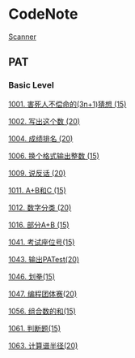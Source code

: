 # CodeNote
[Scanner](https://github.com/Chinver/CodeNote/blob/master/PAT/Scanner.md)

## PAT
### Basic Level
[1001. 害死人不偿命的(3n+1)猜想 (15)](https://github.com/Chinver/CodeNote/blob/master/PAT/Basic%20Level/1001.%20%E5%AE%B3%E6%AD%BB%E4%BA%BA%E4%B8%8D%E5%81%BF%E5%91%BD%E7%9A%84(3n%2B1)%E7%8C%9C%E6%83%B3%20(15).md) 

[1002. 写出这个数 (20)](https://github.com/Chinver/CodeNote/blob/master/PAT/Basic%20Level/1002.%20%E5%86%99%E5%87%BA%E8%BF%99%E4%B8%AA%E6%95%B0%20(20).md) 

[1004. 成绩排名 (20)](https://github.com/Chinver/CodeNote/blob/master/PAT/Basic%20Level/1004.%20%E6%88%90%E7%BB%A9%E6%8E%92%E5%90%8D%20(20).md) 

[1006. 换个格式输出整数 (15)](https://github.com/Chinver/CodeNote/blob/master/PAT/Basic%20Level/1006.%20%E6%8D%A2%E4%B8%AA%E6%A0%BC%E5%BC%8F%E8%BE%93%E5%87%BA%E6%95%B4%E6%95%B0%20(15).md) 

[1009. 说反话 (20)](https://github.com/Chinver/CodeNote/blob/master/PAT/Basic%20Level/1009.%20%E8%AF%B4%E5%8F%8D%E8%AF%9D%20(20).md) 

[1011. A+B和C (15)](https://github.com/Chinver/CodeNote/blob/master/PAT/Basic%20Level/1011.%20A%2BB%E5%92%8CC%20(15).md) 

[1012. 数字分类 (20)](https://github.com/Chinver/CodeNote/blob/master/PAT/Basic%20Level/1012.%20%E6%95%B0%E5%AD%97%E5%88%86%E7%B1%BB%20(20).md) 

[1016. 部分A+B (15)](https://github.com/Chinver/CodeNote/blob/master/PAT/Basic%20Level/1016.%20%E9%83%A8%E5%88%86A%2BB%20(15).md) 

[1041. 考试座位号(15)](https://github.com/Chinver/CodeNote/blob/master/PAT/Basic%20Level/1041.%20%E8%80%83%E8%AF%95%E5%BA%A7%E4%BD%8D%E5%8F%B7(15).md) 

[1043. 输出PATest(20)](https://github.com/Chinver/CodeNote/blob/master/PAT/Basic%20Level/1043.%20%E8%BE%93%E5%87%BAPATest(20).md) 

[1046. 划拳(15)](https://github.com/Chinver/CodeNote/blob/master/PAT/Basic%20Level/1046.%20%E5%88%92%E6%8B%B3(15).md) 

[1047. 编程团体赛(20)](https://github.com/Chinver/CodeNote/blob/master/PAT/Basic%20Level/1047.%20%E7%BC%96%E7%A8%8B%E5%9B%A2%E4%BD%93%E8%B5%9B(20).md) 

[1056. 组合数的和(15)](https://github.com/Chinver/CodeNote/blob/master/PAT/Basic%20Level/1056.%20%E7%BB%84%E5%90%88%E6%95%B0%E7%9A%84%E5%92%8C(15).md) 

[1061. 判断题(15)](https://github.com/Chinver/CodeNote/blob/master/PAT/Basic%20Level/1061.%20%E5%88%A4%E6%96%AD%E9%A2%98(15).md)

[1063. 计算谱半径(20)](https://github.com/Chinver/CodeNote/blob/master/PAT/Basic%20Level/1063.%20%E8%AE%A1%E7%AE%97%E8%B0%B1%E5%8D%8A%E5%BE%84(20).md)

